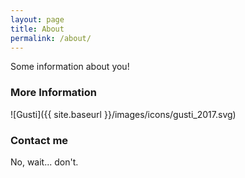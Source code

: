 ```yaml
---
layout: page
title: About
permalink: /about/
---
```


Some information about you!

### More Information

![Gusti]({{ site.baseurl }}/images/icons/gusti_2017.svg)

### Contact me

No, wait... don't.
